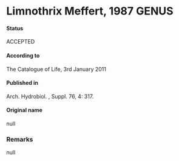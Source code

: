Limnothrix Meffert, 1987 GENUS
=======

#### Status
ACCEPTED

#### According to
The Catalogue of Life, 3rd January 2011

#### Published in
Arch. Hydrobiol. , Suppl. 76, 4: 317.

#### Original name
null

### Remarks
null